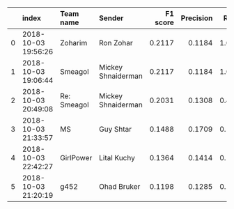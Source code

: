 |    | index               | Team name   | Sender             |   F1 score |   Precision |   Recall |
|---:|:--------------------|:------------|:-------------------|-----------:|------------:|---------:|
|  0 | 2018-10-03 19:56:26 | Zoharim     | Ron Zohar          |     0.2117 |      0.1184 |   1.0000 |
|  1 | 2018-10-03 19:06:44 | Smeagol     | Mickey Shnaiderman |     0.2117 |      0.1184 |   1.0000 |
|  2 | 2018-10-03 20:49:08 | Re: Smeagol | Mickey Shnaiderman |     0.2031 |      0.1308 |   0.4537 |
|  3 | 2018-10-03 21:33:57 | MS          | Guy Shtar          |     0.1488 |      0.1709 |   0.1317 |
|  4 | 2018-10-03 22:42:27 | GirlPower   | Lital Kuchy        |     0.1364 |      0.1414 |   0.1317 |
|  5 | 2018-10-03 21:20:19 | g452        | Ohad Bruker        |     0.1198 |      0.1285 |   0.1122 |